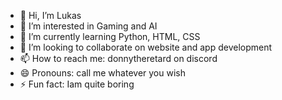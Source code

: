 - 👋 Hi, I’m Lukas
- 👀 I’m interested in Gaming and AI
- 🌱 I’m currently learning Python, HTML, CSS
- 💞️ I’m looking to collaborate on website and app development
- 📫 How to reach me: donnytheretard on discord
- 😄 Pronouns: call me whatever you wish
- ⚡ Fun fact: Iam quite boring

<!---
LukasDufek28/LukasDufek28 is a ✨ special ✨ repository because its `README.md` (this file) appears on your GitHub profile.
You can click the Preview link to take a look at your changes.
--->
